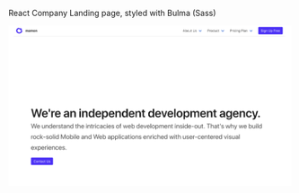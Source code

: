 React Company Landing page, styled with Bulma (Sass)

![Screenshot](https://github.com/Sosodope/react-bulma-lp/blob/master/landing-page.png)
